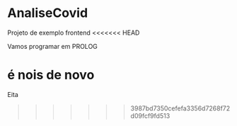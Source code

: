 # AnaliseCovid
Projeto de exemplo frontend
<<<<<<< HEAD

Vamos programar em PROLOG

é nois de novo
=======
Eita
>>>>>>> 3987bd7350cefefa3356d7268f72d09fcf9fd513
